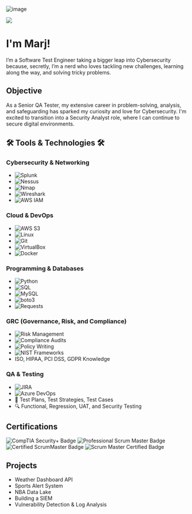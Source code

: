 ![image](https://github.com/user-attachments/assets/e0d57f09-cc94-428b-8d1d-c292de1d43a8)

<a href="https://www.linkedin.com/in/marjorie-alouidor-68b166230/"><img src="https://img.shields.io/badge/-LinkedIn-0072b1?&style=for-the-badge&logo=linkedin&logoColor=white" /></a>

# I'm Marj!

I’m a Software Test Engineer taking a bigger leap into Cybersecurity because, secretly, I’m a nerd who loves tackling new challenges, learning along the way, and solving tricky problems.

## Objective


As a Senior QA Tester, my extensive career in problem-solving, analysis, and safeguarding has sparked my curiosity and love for Cybersecurity. I'm excited to transition into a Security Analyst role, where I can continue to secure digital environments.




##  🛠️ **Tools & Technologies**  🛠️

### **Cybersecurity & Networking**
- ![Splunk](https://img.shields.io/badge/-Splunk-93a2d3?style=flat&logo=splunk&logoColor=white)
- ![Nessus](https://img.shields.io/badge/-Nessus-0074d9?style=flat&logoColor=white)
- ![Nmap](https://img.shields.io/badge/-Nmap-00afdb?style=flat&logoColor=white)
- ![Wireshark](https://img.shields.io/badge/-Wireshark-1679a7?style=flat&logo=wireshark&logoColor=white)
- ![AWS IAM](https://img.shields.io/badge/-AWS%20IAM-F7A41D?style=flat&logo=amazon-aws&logoColor=white)



### **Cloud & DevOps**
- ![AWS S3](https://img.shields.io/badge/-AWS%20S3-F7A41D?style=flat&logo=amazon-aws&logoColor=white)
- ![Linux](https://img.shields.io/badge/-Linux-FCC624?style=flat&logo=linux&logoColor=black)
- ![Git](https://img.shields.io/badge/-Git-F05032?style=flat&logo=git&logoColor=white)
- ![VirtualBox](https://img.shields.io/badge/-VirtualBox-183A61?style=flat&logo=virtualbox&logoColor=white)
- ![Docker](https://img.shields.io/badge/-Docker-2496ED?style=flat&logo=docker&logoColor=white)

### **Programming & Databases**
- ![Python](https://img.shields.io/badge/-Python-3776AB?style=flat&logo=python&logoColor=white)
- ![SQL](https://img.shields.io/badge/-SQL-CC2927?style=flat&logo=microsoft-sql-server&logoColor=white)
- ![MySQL](https://img.shields.io/badge/-MySQL-4479A1?style=flat&logo=mysql&logoColor=white)
- ![boto3](https://img.shields.io/badge/-boto3-3776AB?style=flat&logo=python&logoColor=white)
- ![Requests](https://img.shields.io/badge/-Requests-FF9900?style=flat&logo=python&logoColor=white)

### **GRC (Governance, Risk, and Compliance)**
- ![Risk Management](https://img.shields.io/badge/-Risk%20Management-FFA500?style=flat&logo=shield&logoColor=white)
- ![Compliance Audits](https://img.shields.io/badge/-Compliance%20Audits-008000?style=flat&logo=search&logoColor=white)
- ![Policy Writing](https://img.shields.io/badge/-Policy%20Writing-4682B4?style=flat&logo=book&logoColor=white)
- ![NIST Frameworks](https://img.shields.io/badge/-NIST%20Frameworks-000080?style=flat&logo=gov&logoColor=white)
- ISO, HIPAA, PCI DSS, GDPR Knowledge

### **QA & Testing**
- ![JIRA](https://img.shields.io/badge/-JIRA-0052CC?style=flat&logo=jira&logoColor=white)
- ![Azure DevOps](https://img.shields.io/badge/-Azure%20DevOps-0078D7?style=flat&logo=azure-devops&logoColor=white)
- 📝 Test Plans, Test Strategies, Test Cases
- 🔍 Functional, Regression, UAT, and Security Testing






## Certifications
<div>
<img src="https://img.shields.io/badge/-Security%2B-FF0000?&style=for-the-badge&logo=CompTIA&logoColor=white" alt="CompTIA Security+ Badge" />
<img src="https://img.shields.io/badge/-PSM-007ACC?style=for-the-badge&logo=Scrum&logoColor=white" alt="Professional Scrum Master Badge" />
<img src="https://img.shields.io/badge/-CSM-FFB300?style=for-the-badge&logo=Scrum&logoColor=white" alt="Certified ScrumMaster Badge" />
<img src="https://img.shields.io/badge/-SSM-00796B?style=for-the-badge&logo=Scrum&logoColor=white" alt="Scrum Master Certified Badge" />

## Projects
- Weather Dashboard API
- Sports Alert System
- NBA Data Lake
- Building a SIEM
- Vulnerability Detection & Log Analysis
